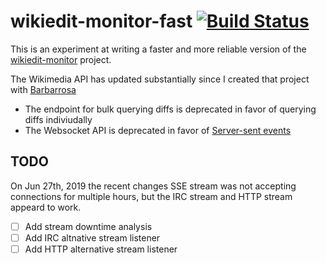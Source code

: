 # wikiedit-monitor-fast [![Build Status](https://travis-ci.com/leebradley/wikiedit-monitor-fast.svg?branch=master)](https://travis-ci.com/leebradley/wikiedit-monitor-fast)

This is an experiment at writing a faster and more reliable version of the [wikiedit-monitor](https://github.com/leebradley/wikiedit-monitor) project.

The Wikimedia API has updated substantially since I created that project with [Barbarrosa](https://github.com/Barbarrosa)

- The endpoint for bulk querying diffs is deprecated in favor of querying diffs indiviudally
- The Websocket API is deprecated in favor of [Server-sent events](https://en.wikipedia.org/wiki/Server-sent_events)

## TODO

On Jun 27th, 2019 the recent changes SSE stream was not accepting connections for multiple hours, but the IRC stream and HTTP stream appeard to work.

- [ ] Add stream downtime analysis
- [ ] Add IRC altnative stream listener
- [ ] Add HTTP alternative stream listener
